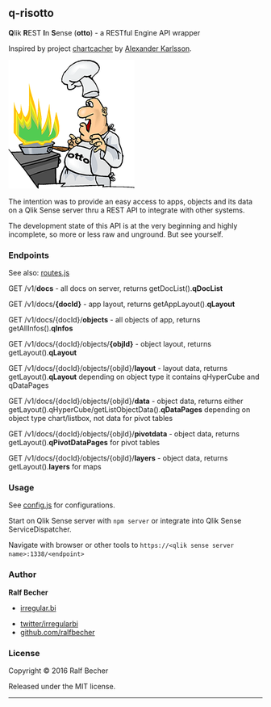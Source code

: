 ## q-risotto

**Q**lik **R**EST **I**n **S**ense (**otto**) - a RESTful Engine API wrapper

Inspired by project [chartcacher] by [Alexander Karlsson]. 

[chartcacher]: https://github.com/mindspank/chartcacher
[Alexander Karlsson]: https://github.com/mindspank

![q-risotto](./q-risotto-logo.png)

The intention was to provide an easy access to apps, objects and its data on a Qlik Sense server thru a REST API to integrate with other systems.

The development state of this API is at the very beginning and highly incomplete, so more or less raw and unground. But see yourself.

### Endpoints

See also: [routes.js](./routes/routes.js)

GET /v1/**docs** - all docs on server, returns getDocList().**qDocList**

GET /v1/docs/**{docId}** - app layout, returns getAppLayout().**qLayout**

GET /v1/docs/{docId}/**objects** - all objects of app, returns getAllInfos().**qInfos**

GET /v1/docs/{docId}/objects/**{objId}** - object layout, returns getLayout().**qLayout**

GET /v1/docs/{docId}/objects/{objId}/**layout** - layout data, returns getLayout().**qLayout** depending on object type it contains qHyperCube and qDataPages

GET /v1/docs/{docId}/objects/{objId}/**data** - object data, returns either getLayout().qHyperCube/getListObjectData().**qDataPages** depending on object type chart/listbox, not data for pivot tables

GET /v1/docs/{docId}/objects/{objId}/**pivotdata** - object data, returns getLayout().**qPivotDataPages** for pivot tables

GET /v1/docs/{docId}/objects/{objId}/**layers** - object data, returns getLayout().**layers** for maps

### Usage

See [config.js](./config.js) for configurations.

Start on Qlik Sense server with `npm server` or integrate into Qlik Sense ServiceDispatcher.

Navigate with browser or other tools to `https://<qlik sense server name>:1338/<endpoint>`

### Author

**Ralf Becher**

+ [irregular.bi](http://irregular.bi)
* [twitter/irregularbi](http://twitter.com/irregularbi)
* [github.com/ralfbecher](http://github.com/ralfbecher)

### License

Copyright © 2016 Ralf Becher

Released under the MIT license.

***
